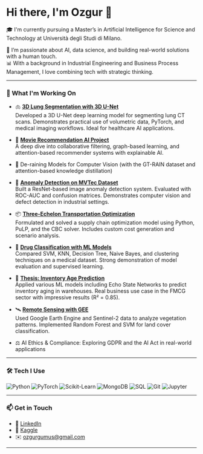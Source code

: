 # Hi there, I'm Ozgur 👋

🎓 I'm currently pursuing a Master’s in Artificial Intelligence for Science and Technology at Università degli Studi di Milano.

🚀 I’m passionate about AI, data science, and building real-world solutions with a human touch.  
📊 With a background in Industrial Engineering and Business Process Management, I love combining tech with strategic thinking.

---

### 💼 What I'm Working On

- 🫁 **[3D Lung Segmentation with 3D U-Net](https://github.com/ozgurgumus0/Deep-Learning-Based-3D-Lung-Segmentation)**  
  Developed a 3D U-Net deep learning model for segmenting lung CT scans. Demonstrates practical use of volumetric data, PyTorch, and medical imaging workflows. Ideal for healthcare AI applications.

- 🎥 **[Movie Recommendation AI Project](https://github.com/ozgurgumus0/Movie-Recommendation-AI)**  
  A deep dive into collaborative filtering, graph-based learning, and attention-based recommender systems with explainable AI.

- 📸 De-raining Models for Computer Vision (with the GT-RAIN dataset and attention-based knowledge distillation)

- 🤖 **[Anomaly Detection on MVTec Dataset](https://github.com/ozgurgumus0/mvtec-anomaly-detection)**  
  Built a ResNet-based image anomaly detection system. Evaluated with ROC-AUC and confusion matrices. Demonstrates computer vision and defect detection in industrial settings.

- 📦 **[Three-Echelon Transportation Optimization](https://github.com/ozgurgumus0/three-echelon-transportation-model)**  
  Formulated and solved a supply chain optimization model using Python, PuLP, and the CBC solver. Includes custom cost generation and scenario analysis.

- 💊 **[Drug Classification with ML Models](https://github.com/ozgurgumus0/drug-classification-ml-models)**  
  Compared SVM, KNN, Decision Tree, Naive Bayes, and clustering techniques on a medical dataset. Strong demonstration of model evaluation and supervised learning.

- 🔬 **[Thesis: Inventory Age Prediction](https://github.com/ozgurgumus0/inventory-age-prediction-esn)**  
  Applied various ML models including Echo State Networks to predict inventory aging in warehouses. Real business use case in the FMCG sector with impressive results (R² = 0.85).

- 🛰️ **[Remote Sensing with GEE](https://github.com/ozgurgumus0/remote-sensing-ndvi-analysis-earthengine)**  
  Used Google Earth Engine and Sentinel-2 data to analyze vegetation patterns. Implemented Random Forest and SVM for land cover classification.

- ⚖️ AI Ethics & Compliance: Exploring GDPR and the AI Act in real-world applications

---

### 🛠️ Tech I Use

![Python](https://img.shields.io/badge/-Python-black?logo=python)
![PyTorch](https://img.shields.io/badge/-PyTorch-red?logo=pytorch)
![Scikit-Learn](https://img.shields.io/badge/-Scikit--Learn-orange?logo=scikit-learn)
![MongoDB](https://img.shields.io/badge/-MongoDB-4EA94B?logo=mongodb)
![SQL](https://img.shields.io/badge/-SQL-4479A1?logo=postgresql)
![Git](https://img.shields.io/badge/-Git-black?logo=git)
![Jupyter](https://img.shields.io/badge/-Jupyter-F37626?logo=jupyter)

---

### 📫 Get in Touch

- 💼 [LinkedIn](https://www.linkedin.com/in/ozgurgumus/)
- 🧠 [Kaggle](https://www.kaggle.com/ozgurgumus)
- ✉️ ozgurgumus@gmail.com

---
